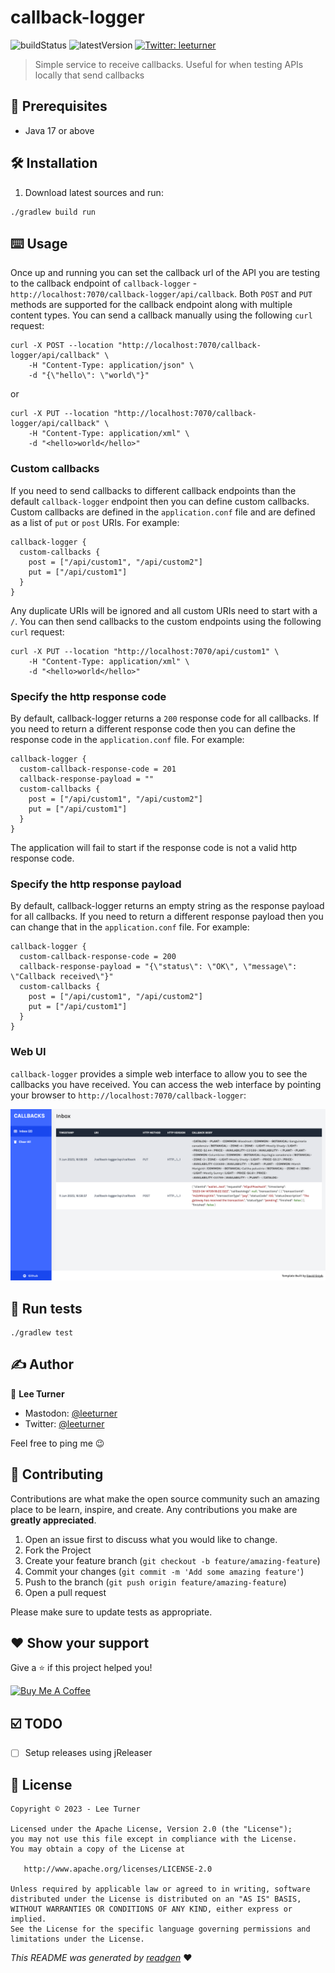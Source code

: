 # callback-logger

![buildStatus](https://img.shields.io/github/workflow/status/leeturner/callback-logger/Java%20CI%20with%20Gradle?style=plastic)
![latestVersion](https://img.shields.io/github/v/release/leeturner/callback-logger)
<a href="https://twitter.com/leeturner" target="_blank">
<img alt="Twitter: leeturner" src="https://img.shields.io/twitter/follow/leeturner.svg?style=social" />
</a>

> Simple service to receive callbacks. Useful for when testing APIs locally that send callbacks

## 🦿 Prerequisites

- Java 17 or above

## 🛠 Installation

1. Download latest sources and run:
 
 ```shell script
./gradlew build run
```

## ⌨️ Usage

Once up and running you can set the callback url of the API you are testing to the callback endpoint of `callback-logger` - 
`http://localhost:7070/callback-logger/api/callback`.  Both `POST` and `PUT` methods are supported for the callback 
endpoint along with multiple content types.  You can send a callback manually using the following `curl` request:

```shell
curl -X POST --location "http://localhost:7070/callback-logger/api/callback" \
    -H "Content-Type: application/json" \
    -d "{\"hello\": \"world\"}"
```

or

```shell
curl -X PUT --location "http://localhost:7070/callback-logger/api/callback" \
    -H "Content-Type: application/xml" \
    -d "<hello>world</hello>" 
```

### Custom callbacks

If you need to send callbacks to different callback endpoints than the default `callback-logger` endpoint then you can
define custom callbacks.  Custom callbacks are defined in the `application.conf` file and are defined as a list of `put`
or `post` URIs.  For example:

```hocon
callback-logger {
  custom-callbacks {
    post = ["/api/custom1", "/api/custom2"]
    put = ["/api/custom1"]
  }
}
```

Any duplicate URIs will be ignored and all custom URIs need to start with a `/`.  You can then send callbacks to the 
custom endpoints using the following `curl` request:

```shell
curl -X PUT --location "http://localhost:7070/api/custom1" \
    -H "Content-Type: application/xml" \
    -d "<hello>world</hello>" 
```
### Specify the http response code

By default, callback-logger returns a `200` response code for all callbacks.  If you need to return a different response
code then you can define the response code in the `application.conf` file.  For example:

```hocon
callback-logger {
  custom-callback-response-code = 201
  callback-response-payload = ""
  custom-callbacks {
    post = ["/api/custom1", "/api/custom2"]
    put = ["/api/custom1"]
  }
}
```

The application will fail to start if the response code is not a valid http response code.

### Specify the http response payload

By default, callback-logger returns an empty string as the response payload for all callbacks.  If you need to return a different response
payload then you can change that in the `application.conf` file.  For example:

```hocon
callback-logger {
  custom-callback-response-code = 200
  callback-response-payload = "{\"status\": \"OK\", \"message\": \"Callback received\"}"
  custom-callbacks {
    post = ["/api/custom1", "/api/custom2"]
    put = ["/api/custom1"]
  }
}
```

### Web UI

`callback-logger` provides a simple web interface to allow you to see the callbacks you have received.  You can access
the web interface by pointing your browser to `http://localhost:7070/callback-logger`:


![](docs/callback-logger-ui.png)


## 🥼 Run tests

```shell script
./gradlew test
```

## ✍️ Author

👤 **Lee Turner**

* Mastodon: <a href="https://hachyderm.io/@leeturner" target="_blank">@leeturner</a>
* Twitter: <a href="https://twitter.com/leeturner" target="_blank">@leeturner</a>

Feel free to ping me 😉

## 🤝 Contributing

Contributions are what make the open source community such an amazing place to be learn, inspire, and create. Any
contributions you make are **greatly appreciated**.

1. Open an issue first to discuss what you would like to change.
1. Fork the Project
1. Create your feature branch (`git checkout -b feature/amazing-feature`)
1. Commit your changes (`git commit -m 'Add some amazing feature'`)
1. Push to the branch (`git push origin feature/amazing-feature`)
1. Open a pull request

Please make sure to update tests as appropriate.

## ❤ Show your support

Give a ⭐️ if this project helped you!

<a href="https://www.buymeacoffee.com/leeturner" target="_blank">
    <img src="https://cdn.buymeacoffee.com/buttons/v2/default-yellow.png" alt="Buy Me A Coffee" width="160">
</a>

## ☑️ TODO

- [ ] Setup releases using jReleaser

## 📝 License

```
Copyright © 2023 - Lee Turner

Licensed under the Apache License, Version 2.0 (the "License");
you may not use this file except in compliance with the License.
You may obtain a copy of the License at

   http://www.apache.org/licenses/LICENSE-2.0

Unless required by applicable law or agreed to in writing, software
distributed under the License is distributed on an "AS IS" BASIS,
WITHOUT WARRANTIES OR CONDITIONS OF ANY KIND, either express or implied.
See the License for the specific language governing permissions and
limitations under the License.
```

_This README was generated by [readgen](https://github.com/theapache64/readgen)_ ❤